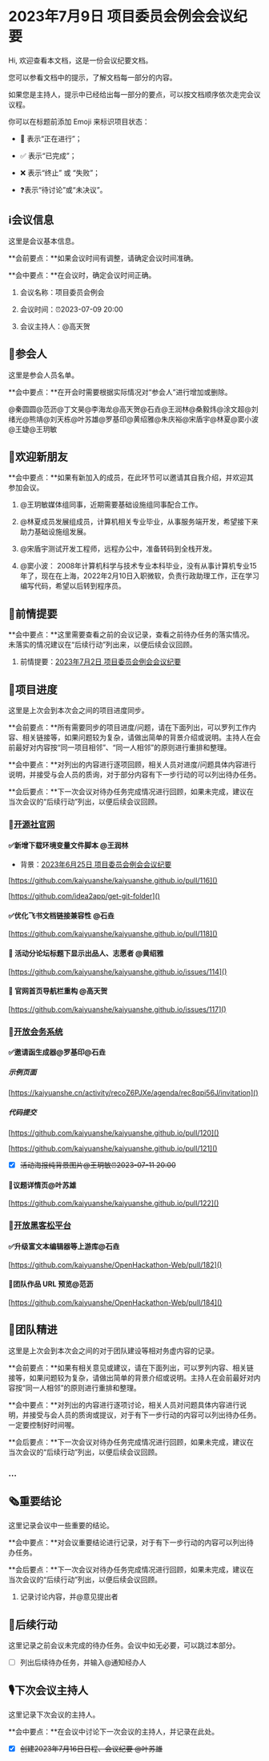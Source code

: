 # 2023年7月9日 项目委员会例会会议纪要

<div class="callout">

Hi, 欢迎查看本文档，这是一份会议纪要文档。

您可以参看文档中的提示，了解文档每一部分的内容。

如果您是主持人，提示中已经给出每一部分的要点，可以按文档顺序依次走完会议议程。



你可以在标题前添加 Emoji 来标识项目状态：

- 🚧 表示“正在进行”；

- ✅ 表示“已完成”；

- ❌ 表示“终止” 或 “失败”；

- ❓表示“待讨论”或“未决议”。

</div>

## ℹ️会议信息

<div class="callout">

这里是会议基本信息。

**会前要点：**如果会议时间有调整，请确定会议时间准确。

**会中要点：**在会议时，确定会议时间正确。

</div>

1. 会议名称：项目委员会例会

2. 会议时间：⏰2023-07-09 20:00

3. 会议主持人：@高天贺



## 👤参会人

<div class="callout">

这里是参会人员名单。

**会中要点：**在开会时需要根据实际情况对“参会人”进行增加或删除。

</div>

@秦圆圆@范沥@丁文昊@李海龙@高天贺@石垚@王润林@桑毅炜@涂文超@刘绪光@熊靖@刘天栋@叶苏雄@罗基印@黄绍雅@朱庆裕@宋盾宇@林夏@窦小波@王婕@王玥敏



## 👏欢迎新朋友

<div class="callout">

**会中要点：**如果有新加入的成员，在此环节可以邀请其自我介绍，并欢迎其参加会议。

</div>

1. @王玥敏媒体组同事，近期需要基础设施组同事配合工作。

2. @林夏成员发展组成员，计算机相关专业毕业，从事服务端开发，希望接下来助力基础设施组发展。

3. @宋盾宇测试开发工程师，远程办公中，准备转码到全栈开发。

4. @窦小波： 2008年计算机科学与技术专业本科毕业，没有从事计算机专业15年了，现在在上海，2022年2月10日入职微软，负责行政助理工作，正在学习编写代码，希望以后转到程序员。

## 📄前情提要

<div class="callout">

**会中要点：**这里需要查看之前的会议记录，查看之前待办任务的落实情况。未落实的情况建议在“后续行动”列出来，以便后续会议回顾。

</div>

1. 前情提要：[2023年7月2日 项目委员会例会会议纪要](https://kaiyuanshe.feishu.cn/docx/U8yVd9yYDozvNFxViBqcz7GWnkh) 



## 🚧项目进度

<div class="callout">

这里是上次会到本次会之间的项目进度同步。

**会前要点：**所有需要同步的项目进度/问题，请在下面列出，可以罗列工作内容、相关链接等，如果问题较为复杂，请做出简单的背景介绍或说明。主持人在会前最好对内容按“同一项目相邻”、“同一人相邻”的原则进行重排和整理。

**会中要点：**对列出的内容进行逐项回顾，相关人员对进度/问题具体内容进行说明，并接受与会人员的质询，对于部分内容有下一步行动的可以列出待办任务。

**会后要点：**下一次会议对待办任务完成情况进行回顾，如果未完成，建议在当次会议的“后续行动”列出，以便后续会议回顾。

</div>

### 🚧[开源社官网](https://kaiyuanshe.feishu.cn/wiki/wikcn6FQGVV8q9FZk9F3rTPKaFe)

#### ✅新增下载环境变量文件脚本 @王润林

- 背景：[2023年6月25日 项目委员会例会会议纪要](https://kaiyuanshe.feishu.cn/docx/JjkhdoJACoCubtxqaKfcwDjcnQe#Qoqmdu8kCoc2CAx9MZEcS8l3nM9)

[https://github.com/kaiyuanshe/kaiyuanshe.github.io/pull/116]()

[https://github.com/idea2app/get-git-folder]()

#### ✅优化飞书文档链接兼容性 @石垚

[https://github.com/kaiyuanshe/kaiyuanshe.github.io/pull/118]()

#### 🚧 活动分论坛标题下显示出品人、志愿者 @黄绍雅

[https://github.com/kaiyuanshe/kaiyuanshe.github.io/issues/114]()

#### 🚧 官网首页导航栏重构 @高天贺

[https://github.com/kaiyuanshe/kaiyuanshe.github.io/issues/117]()

### 🚧[开放会务系统](https://kaiyuanshe.feishu.cn/wiki/wikcnuUsRHqJF0qhShySwECmWlx)

#### ✅邀请函生成器@罗基印@石垚

##### 示例页面

[https://kaiyuanshe.cn/activity/recoZ6PJXe/agenda/rec8qpi56J/invitation]()

##### 代码提交

[https://github.com/kaiyuanshe/kaiyuanshe.github.io/pull/120]()

[https://github.com/kaiyuanshe/kaiyuanshe.github.io/pull/121]()

* [x] ~~活动海报纯背景图片@王玥敏⏰2023-07-11 20:00~~

#### 🚧议题详情页@叶苏雄

[https://github.com/kaiyuanshe/kaiyuanshe.github.io/pull/122]()

### 🚧[开放黑客松平台](https://kaiyuanshe.feishu.cn/wiki/wikcnhh5IsXli7Ip1qdJ881UUoh)

#### ✅升级富文本编辑器等上游库@石垚

[https://github.com/kaiyuanshe/OpenHackathon-Web/pull/182]()

#### 🚧团队作品 URL 预览@范沥

[https://github.com/kaiyuanshe/OpenHackathon-Web/pull/184]()

## 🤼团队精进

<div class="callout">

这里是上次会到本次会之间的对于团队建设等相对务虚内容的记录。

**会前要点：**如果有相关意见或建议，请在下面列出，可以罗列内容、相关链接等，如果问题较为复杂，请做出简单的背景介绍或说明。主持人在会前最好对内容按“同一人相邻”的原则进行重排和整理。

**会中要点：**对列出的内容进行逐项讨论，相关人员对问题具体内容进行说明，并接受与会人员的质询或提议，对于有下一步行动的内容可以列出待办任务。一定要控制好时间喔。

**会后要点：**下一次会议对待办任务完成情况进行回顾，如果未完成，建议在当次会议的“后续行动”列出，以便后续会议回顾。

</div>

### \.\.\.



## 🗞️重要结论

<div class="callout">

这里记录会议中一些重要的结论。

**会中要点：**对会议重要结论进行记录，对于有下一步行动的内容可以列出待办任务。

**会后要点：**下一次会议对待办任务完成情况进行回顾，如果未完成，建议在当次会议的“后续行动”列出，以便后续会议回顾。

</div>

1. 记录讨论内容，并@意见提出者



## 🤺后续行动

<div class="callout">

这里记录之前会议未完成的待办任务。会议中如无必要，可以跳过本部分。

</div>

* [ ] 列出后续待办任务，并输入@通知经办人



## 🎙️下次会议主持人

<div class="callout">

这里记录下次会议的主持人。

**会中要点：**在会议中讨论下一次会议的主持人，并记录在此处。

</div>

* [x] ~~创建2023年7月16日日程、会议纪要 @叶苏雄~~

